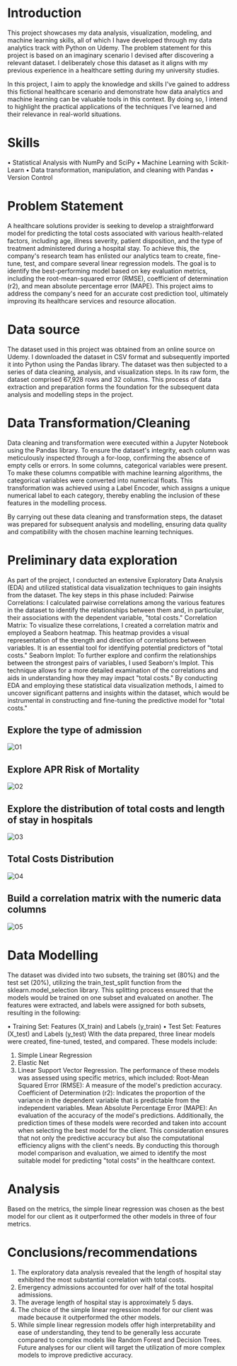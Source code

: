 
# Introduction
This project showcases my data analysis, visualization, modeling, and machine learning skills, all of which I have developed through my data analytics track with Python on Udemy. The problem statement for this project is based on an imaginary scenario I devised after discovering a relevant dataset. I deliberately chose this dataset as it aligns with my previous experience in a healthcare setting during my university studies.

In this project, I aim to apply the knowledge and skills I've gained to address this fictional healthcare scenario and demonstrate how data analytics and machine learning can be valuable tools in this context. By doing so, I intend to highlight the practical applications of the techniques I've learned and their relevance in real-world situations.
# Skills
•	Statistical Analysis with NumPy and SciPy
•	Machine Learning with Scikit-Learn
•	Data transformation, manipulation, and cleaning with Pandas
•	Version Control



# Problem Statement
A healthcare solutions provider is seeking to develop a straightforward model for predicting the total costs associated with various health-related factors, including age, illness severity, patient disposition, and the type of treatment administered during a hospital stay. To achieve this, the company's research team has enlisted our analytics team to create, fine-tune, test, and compare several linear regression models. The goal is to identify the best-performing model based on key evaluation metrics, including the root-mean-squared error (RMSE), coefficient of determination (r2), and mean absolute percentage error (MAPE). This project aims to address the company's need for an accurate cost prediction tool, ultimately improving its healthcare services and resource allocation.

# Data source
The dataset used in this project was obtained from an online source on Udemy. I downloaded the dataset in CSV format and subsequently imported it into Python using the Pandas library. The dataset was then subjected to a series of data cleaning, analysis, and visualization steps. In its raw form, the dataset comprised 67,928 rows and 32 columns.
This process of data extraction and preparation forms the foundation for the subsequent data analysis and modelling steps in the project.

# Data Transformation/Cleaning
Data cleaning and transformation were executed within a Jupyter Notebook using the Pandas library. To ensure the dataset's integrity, each column was meticulously inspected through a for-loop, confirming the absence of empty cells or errors.
In some columns, categorical variables were present. To make these columns compatible with machine learning algorithms, the categorical variables were converted into numerical floats. This transformation was achieved using a Label Encoder, which assigns a unique numerical label to each category, thereby enabling the inclusion of these features in the modelling process.


By carrying out these data cleaning and transformation steps, the dataset was prepared for subsequent analysis and modelling, ensuring data quality and compatibility with the chosen machine learning techniques.

# Preliminary data exploration
As part of the project, I conducted an extensive Exploratory Data Analysis (EDA) and utilized statistical data visualization techniques to gain insights from the dataset. The key steps in this phase included:
Pairwise Correlations: I calculated pairwise correlations among the various features in the dataset to identify the relationships between them and, in particular, their associations with the dependent variable, "total costs."
Correlation Matrix: To visualize these correlations, I created a correlation matrix and employed a Seaborn heatmap. This heatmap provides a visual representation of the strength and direction of correlations between variables. It is an essential tool for identifying potential predictors of "total costs."
Seaborn lmplot: To further explore and confirm the relationships between the strongest pairs of variables, I used Seaborn's lmplot. This technique allows for a more detailed examination of the correlations and aids in understanding how they may impact "total costs."
By conducting EDA and employing these statistical data visualization methods, I aimed to uncover significant patterns and insights within the dataset, which would be instrumental in constructing and fine-tuning the predictive model for "total costs."

## Explore the type of admission
![O1](https://github.com/ayomide2021/Health/assets/83126882/d1ab76df-59f1-46d8-8569-53d7fffba43f)


## Explore APR Risk of Mortality
![O2](https://github.com/ayomide2021/Health/assets/83126882/95b4212e-26aa-4a9f-8ba3-6eac5913aa28)

## Explore the distribution of total costs and length of stay in hospitals
![O3](https://github.com/ayomide2021/Health/assets/83126882/e05554f9-cef8-4432-ace8-66b98387c704)

## Total Costs Distribution
![O4](https://github.com/ayomide2021/Health/assets/83126882/c28e2792-d967-468b-b9f6-9c06eeae2747)

##  Build a correlation matrix with the numeric data columns
![O5](https://github.com/ayomide2021/Health/assets/83126882/434fbe3f-77ad-4f67-900a-72af4ab4dc3c)

# Data Modelling
The dataset was divided into two subsets, the training set (80%) and the test set (20%), utilizing the train_test_split function from the sklearn.model_selection library. This splitting process ensured that the models would be trained on one subset and evaluated on another. The features were extracted, and labels were assigned for both subsets, resulting in the following:

•	Training Set: Features (X_train) and Labels (y_train)
•	Test Set: Features (X_test) and Labels (y_test)
With the data prepared, three linear models were created, fine-tuned, tested, and compared. These models include:
1.	Simple Linear Regression
2.	Elastic Net
3.	Linear Support Vector Regression. 
The performance of these models was assessed using specific metrics, which included:
Root-Mean Squared Error (RMSE): A measure of the model's prediction accuracy.
Coefficient of Determination (r2): Indicates the proportion of the variance in the dependent variable that is predictable from the independent variables.
Mean Absolute Percentage Error (MAPE): An evaluation of the accuracy of the model's predictions.
Additionally, the prediction times of these models were recorded and taken into account when selecting the best model for the client. This consideration ensures that not only the predictive accuracy but also the computational efficiency aligns with the client's needs.
By conducting this thorough model comparison and evaluation, we aimed to identify the most suitable model for predicting "total costs" in the healthcare context.

# Analysis
Based on the metrics, the simple linear regression was chosen as the best model for our client as it outperformed the other models in three of four metrics. 

# Conclusions/recommendations

1.	The exploratory data analysis revealed that the length of hospital stay exhibited the most substantial correlation with total costs.
2.	Emergency admissions accounted for over half of the total hospital admissions.
3.	The average length of hospital stay is approximately 5 days.
4.	The choice of the simple linear regression model for our client was made because it outperformed the other models.
5.	While simple linear regression models offer high interpretability and ease of understanding, they tend to be generally less accurate compared to complex models like Random Forest and Decision Trees. Future analyses for our client will target the utilization of more complex models to improve predictive accuracy.
